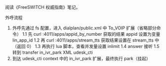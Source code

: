 阅读《FreeSWITCH 权威指南》笔记。

外呼流程

1. 外呼先通过 fs 配置，进入 dialplan/public.xml 中 To_VOIP 扩展（省略部分命令）
    1.1 先 curl :4011/apps/appid_by_number 获取的结果 appid 设置为变量 lin_app_id
    1.2 再 curl :4011/apps/stream_tts 获取结果设置在 stream_tts 中（返回 0）
    1.3 再执行 lua 脚本，查看并发量设置 inlimit
    1.4 answer 接听
    1.5 转到 transfer in_ivr_park XML udesk_cti
2. 到达 udesk_cti context 中的 in_ivr_park 扩展，最终执行 park（挂起）
